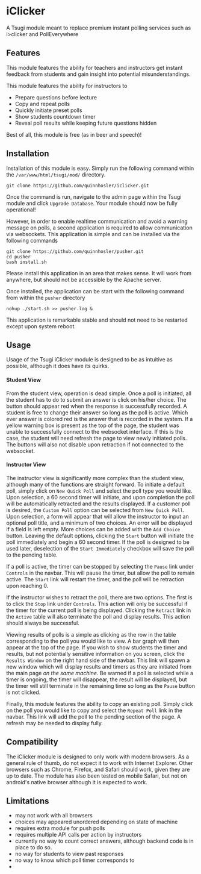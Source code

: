 # iClicker
A Tsugi module meant to replace premium instant polling services such as i>clicker and PollEverywhere


## Features
This module features the ability for teachers and instructors get instant feedback from students and gain insight into potential misunderstandings.

This module features the ability for instructors to
  * Prepare questions before lecture
  * Copy and repeat polls
  * Quickly initiate preset polls
  * Show students countdown timer
  * Reveal poll results while keeping future questions hidden

Best of all, this module is free (as in beer and speech)!

## Installation
Installation of this module is easy. Simply run the following command within the `/var/www/html/tsugi/mod/` directory.
```
git clone https://github.com/quinnhosler/iclicker.git
```
Once the command is run, navigate to the admin page within the Tsugi module and click `Upgrade Database`. Your module should now be fully operational!

However, in order to enable realtime communication and avoid a warning message on polls, a second application is required to allow communication via websockets. This application is simple and can be installed via the following commands
```
git clone https://github.com/quinnhosler/pusher.git
cd pusher
bash install.sh
```

Please install this application in an area that makes sense. It will work from anywhere, but should not be accessible by the Apache server.

Once installed, the application can be start with the following command from within the `pusher` directory
```
nohup ./start.sh >> pusher.log &
```

This application is remarkable stable and should not need to be restarted except upon system reboot.

## Usage
Usage of the Tsugi iClicker module is designed to be as intuitive as possible, although it does have its quirks.

#### Student View
From the student view, operation is dead simple. Once a poll is initiated, all the student has to do to submit an answer is click on his/her choice. The button should appear red when the response is successfully recorded. A student is free to change their answer so long as the poll is active. Which ever answer is colored red is the answer that is recorded in the system. If a yellow warning box is present as the top of the page, the student was unable to successfully connect to the websocket interface. If this is the case, the student will need refresh the page to view newly initiated polls. The buttons will also not disable upon retraction if not connected to the websocket.

#### Instructor View
The instructor view is significantly more complex than the student view, although many of the functions are straight forward. To initiate a default poll, simply click on `New Quick Poll` and select the poll type you would like. Upon selection, a 60 second timer will initiate, and upon completion the poll will be automatically retracted and the results displayed. If a customer poll is desired, the `Custom Poll` option can be selected from `New Quick Poll`. Upon selection, a form will appear that will allow the instructor to input an optional poll title, and a minimum of two choices. An error will be displayed if a field is left empty. More choices can be added with the `Add Choice` button. Leaving the default options, clicking the `Start` button will initiate the poll immediately and begin a 60 second timer. If the poll is designed to be used later, deselection of the `Start Immediately` checkbox will save the poll to the pending table.

If a poll is active, the timer can be stopped by selecting the `Pause` link under `Controls` in the navbar. This will pause the timer, but allow the poll to remain active. The `Start` link will restart the timer, and the poll will be retraction upon reaching 0.

If the instructor wishes to retract the poll, there are two options. The first is to click the `Stop` link under `Controls`. This action will only be successful if the timer for the current poll is being displayed. Clicking the `Retract` link in the `Active` table will also terminate the poll and display results. This action should always be successful.

Viewing results of polls is a simple as clicking as the row in the table corresponding to the poll you would like to view. A bar graph will then appear at the top of the page. If you wish to show students the timer and results, but not potentially sensitive information on you screen, click the `Results Window` on the right hand side of the navbar. This link will spawn a new window which will display results and timers as they are initiated from the main page *on the same machine*. Be warned if a poll is selected while a timer is ongoing, the timer will disappear, the result will be displayed, but the timer will still terminate in the remaining time so long as the `Pause` button is not clicked.

Finally, this module features the ability to copy an existing poll. Simply click on the poll you would like to copy and select the `Repeat Poll` link in the navbar. This link will add the poll to the pending section of the page. A refresh may be needed to display fully.

## Compatibility

The iClicker module is designed to only work with modern browsers. As a general rule of thumb, do not expect it to work with Internet Explorer. Other browsers such as Chrome, Firefox, and Safari should work, given they are up to date. The module has also been tested on mobile Safari, but not on android's native browser although it is expected to work.

## Limitations

  * may not work with all browsers
  * choices may appeared unordered depending on state of machine
  * requires extra module for push polls
  * requires multiple API calls per action by instructors
  * currently no way to count correct answers, although backend code is in place to do so.
  * no way for students to view past responses
  * no way to know which poll timer corresponds to
  *
